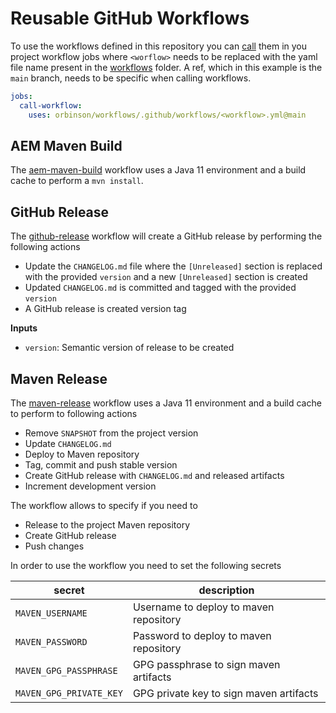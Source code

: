 # Reusable GitHub Workflows

To use the workflows defined in this repository you can [call](https://docs.github.com/en/actions/using-workflows/reusing-workflows) them in you project workflow jobs where `<worflow>` needs to be replaced with the yaml file name present in the [workflows](.github/workflows) folder. A ref, which in this example is the `main` branch, needs to be specific when calling workflows.

```yml
jobs:
  call-workflow:
    uses: orbinson/workflows/.github/workflows/<workflow>.yml@main
```

## AEM Maven Build

The [aem-maven-build](.github/workflows/aem-maven-build.yml) workflow uses a Java 11 environment and a build cache to perform a `mvn install`.

## GitHub Release

The [github-release](.github/workflows/github-release.yml) workflow will create a GitHub release by performing the following actions

* Update the `CHANGELOG.md` file where the `[Unreleased]` section is replaced with the provided `version` and a new `[Unreleased]` section is created
* Updated `CHANGELOG.md` is committed and tagged with the provided `version`
* A GitHub release is created version tag

**Inputs**

* `version`: Semantic version of release to be created

## Maven Release

The [maven-release](.github/workflows/maven-release.yml) workflow uses a Java 11 environment and a build cache to perform to following actions

* Remove `SNAPSHOT` from the project version
* Update `CHANGELOG.md`
* Deploy to Maven repository
* Tag, commit and push stable version
* Create GitHub release with `CHANGELOG.md` and released artifacts
* Increment development version

The workflow allows to specify if you need to

* Release to the project Maven repository
* Create GitHub release
* Push changes

In order to use the workflow you need to set the following secrets

| secret | description |
|-|-|
| `MAVEN_USERNAME` | Username to deploy to maven repository |
| `MAVEN_PASSWORD` | Password to deploy to maven repository|
| `MAVEN_GPG_PASSPHRASE` | GPG passphrase to sign maven artifacts |
| `MAVEN_GPG_PRIVATE_KEY` | GPG private key to sign maven artifacts |
